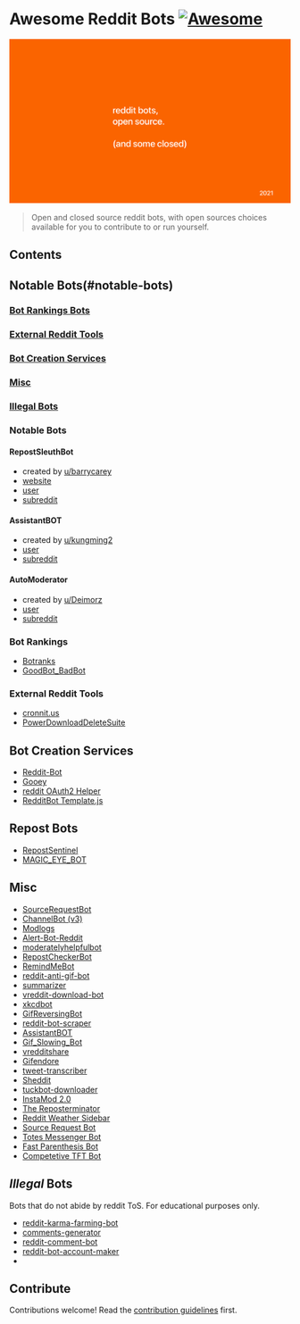 # Awesome Reddit Bots [![Awesome](https://awesome.re/badge.svg)](https://awesome.re)

![alt text](https://raw.githubusercontent.com/huckingfoes/awesome-reddit-bots/master/aa.png)


> Open and closed source reddit bots, with open sources choices available for you to contribute to or run yourself.


## Contents
## Notable Bots(#notable-bots)
### [Bot Rankings Bots](#bot-rankings)
### [External Reddit Tools](#external-reddit-tools)
### [Bot Creation Services](#bot-creation-services)
### [Misc](#misc)
### [Illegal Bots](#illegal-bots)

### Notable Bots
#### RepostSleuthBot
- created by [u/barrycarey](https://reddit.com/u/barrycarey)
- [website](https://repostsleuth.com) 
- [user](https://reddit.com/u/repostsleuthbot)
- [subreddit](https://reddit.com/r/repostsleuthbot)
#### AssistantBOT
- created by [u/kungming2](https://reddit.com/u/kungming2)
- [user](https://reddit.com/u/assistantbot)
- [subreddit](https://reddit.com/r/assistantbot)
#### AutoModerator
- created by [u/Deimorz](https://reddit.com/u/Deimorz)
- [user](https://reddit.com/u/AutoModerator)
- [subreddit](https://reddit.com/r/AutoModerator)

### Bot Rankings
- [Botranks](https://github.com/Brandawg93/Botranks)
- [GoodBot_BadBot](https://github.com/woodske/GoodBot_BadBot)

### External Reddit Tools
- [cronnit.us](https://github.com/krisives/cronnit.us)
- [PowerDownloadDeleteSuite](https://github.com/j0be/PowerDeleteSuite)

## Bot Creation Services
- [Reddit-Bot](https://github.com/kylelobo/Reddit-Bot)
- [Gooey](https://github.com/GooeyBot/Gooey)
- [reddit OAuth2 Helper](https://github.com/not-an-aardvark/reddit-oauth-helper)
- [RedditBot Template.js](https://github.com/web-temps/RedditBot-TemplateJS)


## Repost Bots
- [RepostSentinel](https://github.com/korbendallas-reddit/RepostSentinel)
- [MAGIC_EYE_BOT](https://github.com/downfromthetrees/the_magic_eye)


## Misc
- [SourceRequestBot](https://github.com/AkitotheExiled/SourceRequestBot)
- [ChannelBot (v3)](https://github.com/Thomas-X/channelbot-3)
- [Modlogs](https://github.com/vitosamson/modlogs)
- [Alert-Bot-Reddit](https://github.com/tylerbrockett/Alert-Bot-Reddit)
- [moderatelyhelpfulbot](https://github.com/antidense/moderatelyhelpfulbot)
- [RepostCheckerBot](https://github.com/A1igator/RepostCheckerBot)
- [RemindMeBot](https://github.com/Watchful1/RemindMeBot)
- [reddit-anti-gif-bot](https://github.com/wasdennnoch/reddit-anti-gif-bot)
- [summarizer](https://github.com/PhantomInsights/summarizer)
- [vreddit-download-bot](https://github.com/JohannesPertl/vreddit-download-bot)
- [xkcdbot](https://github.com/joeyvanlierop/xkcdbot)
- [GifReversingBot](https://github.com/pmdevita/GifReversingBot)
- [reddit-bot-scraper](https://github.com/pitops/reddit-bot-scraper)
- [AssistantBOT](https://github.com/kungming2/AssistantBOT)
- [Gif_Slowing_Bot](https://github.com/woltsu/Gif_Slowing_Bot)
- [vredditshare](https://github.com/pmdevita/vredditshare)
- [Gifendore](https://github.com/Brandawg93/Gifendore)
- [tweet-transcriber](https://github.com/PhantomInsights/tweet-transcriber)
- [Sheddit](https://github.com/rahulnpadalkar/Sheddit)
- [tuckbot-downloader](https://github.com/kyleratti/tuckbot-downloader)
- [InstaMod 2.0](https://github.com/disasterpiece9000/InstaMod-2.0)
- [The Reposterminator](https://github.com/nickofolas/TheReposterminator)
- [Reddit Weather Sidebar](https://github.com/impshum/Reddit-Weather-Sidebar)
- [Source Request Bot](https://github.com/AkitotheExiled/SourceRequestBot)
- [Totes Messenger Bot](https://github.com/justcool393/TotesMessenger)
- [Fast Parenthesis Bot](https://github.com/as-com/fast-parenthesis-bot)
- [Competetive TFT Bot](https://github.com/lukenamop/comp-tft-bot)

## *Illegal* Bots
Bots that do not abide by reddit ToS. For educational purposes only.

- [reddit-karma-farming-bot](https://github.com/MrPowerScripts/reddit-karma-farming-bot)
- [comments-generator](https://github.com/PhantomInsights/comments-generator)
- [reddit-comment-bot](https://github.com/yashar1/reddit-comment-bot)
- [reddit-bot-account-maker](https://github.com/WilliamHYZhang/Reddit-Bot-Account-Maker)
- 


## Contribute

Contributions welcome! Read the [contribution guidelines](contributing.md) first.
